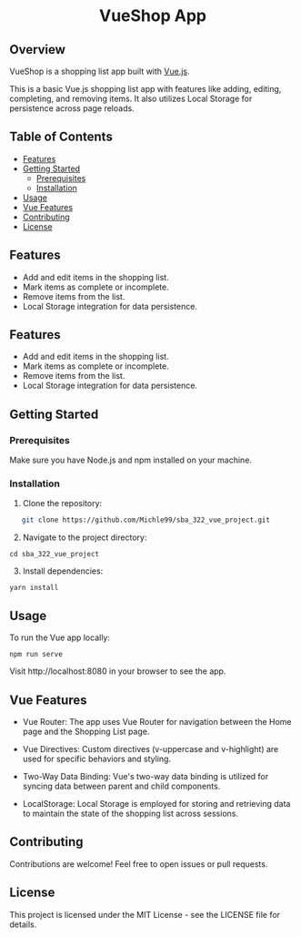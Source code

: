 <div>
    <h1 align="center">
        VueShop App
    </h1>
</div>

## Overview
VueShop is a shopping list app built with [Vue.js](https://vuejs.org).

This is a basic Vue.js shopping list app with features like adding, editing, completing, and removing items. It also utilizes Local Storage for persistence across page reloads.

## Table of Contents

- [Features](#features)
- [Getting Started](#getting-started)
  - [Prerequisites](#prerequisites)
  - [Installation](#installation)
- [Usage](#usage)
- [Vue Features](#vue-features)
- [Contributing](#contributing)
- [License](#license)

## Features

- Add and edit items in the shopping list.
- Mark items as complete or incomplete.
- Remove items from the list.
- Local Storage integration for data persistence.

## Features

- Add and edit items in the shopping list.
- Mark items as complete or incomplete.
- Remove items from the list.
- Local Storage integration for data persistence.

## Getting Started

### Prerequisites

Make sure you have Node.js and npm installed on your machine.

### Installation

1. Clone the repository:

```bash
   git clone https://github.com/Michle99/sba_322_vue_project.git
```

2. Navigate to the project directory:

```
cd sba_322_vue_project
```

3. Install dependencies:

```
yarn install
```

## Usage

To run the Vue app locally:

```
npm run serve
```

Visit http://localhost:8080 in your browser to see the app.

## Vue Features

- Vue Router: The app uses Vue Router for navigation between the Home page and the Shopping List page.

- Vue Directives: Custom directives (v-uppercase and v-highlight) are used for specific behaviors and styling.

- Two-Way Data Binding: Vue's two-way data binding is utilized for syncing data between parent and child components.

- LocalStorage: Local Storage is employed for storing and retrieving data to maintain the state of the shopping list across sessions.

## Contributing

Contributions are welcome! Feel free to open issues or pull requests.

## License

This project is licensed under the MIT License - see the LICENSE file for details.
